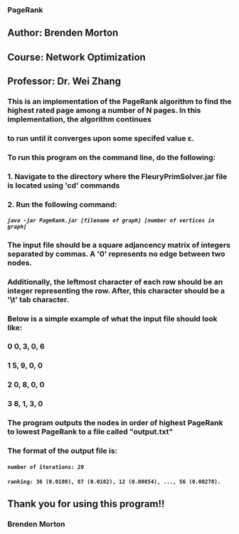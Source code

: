 ### PageRank

## Author: Brenden Morton
## Course: Network Optimization
## Professor: Dr. Wei Zhang



###   This is an implementation of the PageRank algorithm to find the highest rated page among a number of N pages. In this implementation, the algorithm continues
###   to run until it converges upon some specifed value ε.


### To run this program on the command line, do the following:

###	1. Navigate to the directory where the FleuryPrimSolver.jar file is located using 'cd' commands

###	2. Run the following command:
			
#####               `java -jar PageRank.jar [filename of graph] [number of vertices in graph]`

### The input file should be a square adjancency matrix of integers separated by commas. A '0' represents no edge between two nodes.
### Additionally, the leftmost character of each row should be an integer representing the row. After, this character should be a '\t' tab character.
### Below is a simple example of what the input file should look like:

###				0   0, 3, 0, 6
###				1   5, 9, 0, 0
###				2   0, 8, 0, 0
###				3   8, 1, 3, 0



### The program outputs the nodes in order of highest PageRank to lowest PageRank to a file called "output.txt"
### The format of the output file is:

#### `number of iterations: 20`
#### `ranking: 36 (0.0108), 87 (0.0102), 12 (0.00854), ..., 56 (0.00278).`


## Thank you for using this program!!

### Brenden Morton

